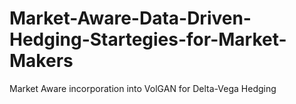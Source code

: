 # Market-Aware-Data-Driven-Hedging-Startegies-for-Market-Makers
Market Aware incorporation into VolGAN for Delta-Vega Hedging
